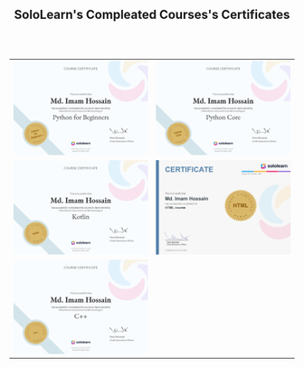 <h2 align="center">SoloLearn's Compleated Courses's Certificates</h2>

<html>
<body>
<table width="100%">
  <tr>
  <td width="50%"><img src="https://github.com/imamhossain94/sololearn/blob/main/assets/Python_for_Beginners_certificate.jpg" alt="BLANK" width="450" height="30%"></td>
  <td width="50%"><img src="https://github.com/imamhossain94/sololearn/blob/main/assets/Python_certificate.jpg" alt="BLANK" width="450" height="30%"></td>
  </tr>
  
  <br>
  
  <tr>
  <td width="50%"><img src="https://github.com/imamhossain94/sololearn/blob/main/assets/kotlin_certificate.jpg" alt="BLANK" width="450" height="30%"></td>
  <td width="50%"><img src="https://github.com/imamhossain94/sololearn/blob/main/assets/Html_certificate.jpg" alt="BLANK" width="450" height="30%"></td>
  </tr>
  
  <br>
  
  <tr>
  <td width="50%"><img src="https://github.com/imamhossain94/sololearn/blob/main/assets/CPlusPlus_certificate.jpg" alt="BLANK" width="450" height="30%"></td>
  </tr>
  
</table>
</body>
</html>